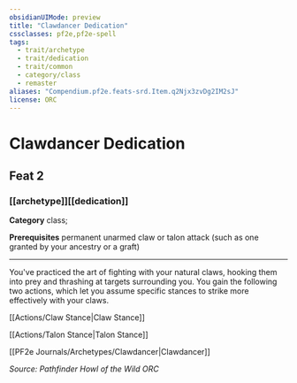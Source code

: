 ```yaml
---
obsidianUIMode: preview
title: "Clawdancer Dedication"
cssclasses: pf2e,pf2e-spell
tags:
  - trait/archetype
  - trait/dedication
  - trait/common
  - category/class
  - remaster
aliases: "Compendium.pf2e.feats-srd.Item.q2Njx3zvDg2IM2sJ"
license: ORC
---
```

# Clawdancer Dedication
## Feat 2
### [[archetype]][[dedication]]

**Category** class; 



**Prerequisites** permanent unarmed claw or talon attack (such as one granted by your ancestry or a graft)
* * *
You've practiced the art of fighting with your natural claws, hooking them into prey and thrashing at targets surrounding you. You gain the following two actions, which let you assume specific stances to strike more effectively with your claws.

[[Actions/Claw Stance|Claw Stance]]

[[Actions/Talon Stance|Talon Stance]]

[[PF2e Journals/Archetypes/Clawdancer|Clawdancer]]

*Source: Pathfinder Howl of the Wild*
*ORC*